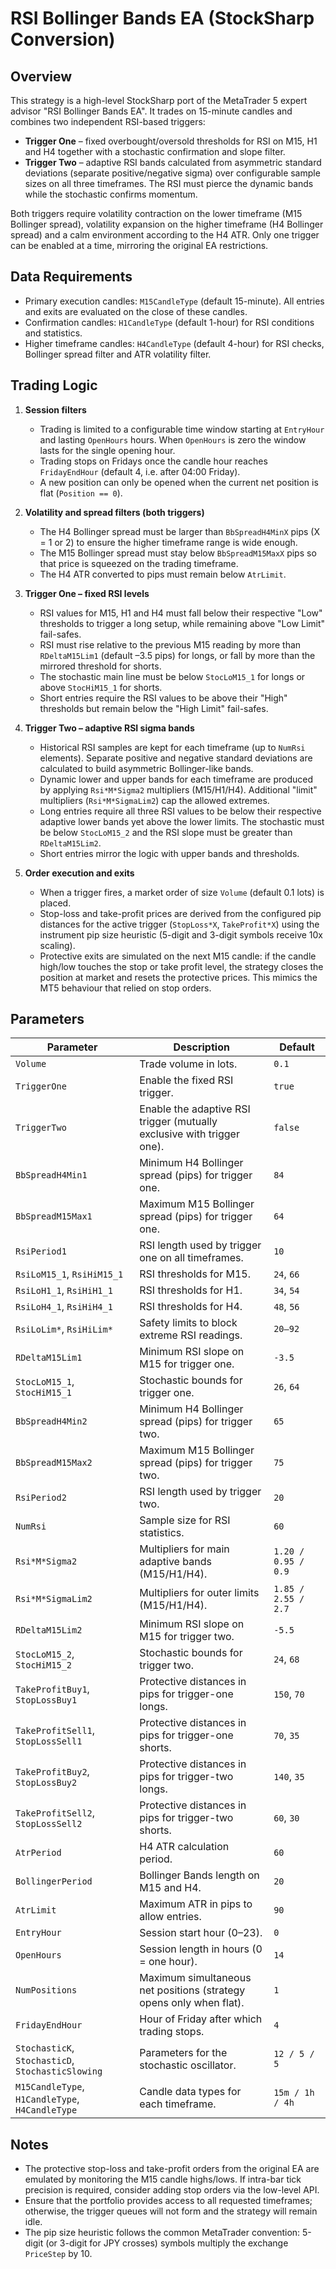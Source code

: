 # RSI Bollinger Bands EA (StockSharp Conversion)

## Overview
This strategy is a high-level StockSharp port of the MetaTrader 5 expert advisor "RSI Bollinger Bands EA". It trades on 15-minute candles and combines two independent RSI-based triggers:

* **Trigger One** – fixed overbought/oversold thresholds for RSI on M15, H1 and H4 together with a stochastic confirmation and slope filter.
* **Trigger Two** – adaptive RSI bands calculated from asymmetric standard deviations (separate positive/negative sigma) over configurable sample sizes on all three timeframes. The RSI must pierce the dynamic bands while the stochastic confirms momentum.

Both triggers require volatility contraction on the lower timeframe (M15 Bollinger spread), volatility expansion on the higher timeframe (H4 Bollinger spread) and a calm environment according to the H4 ATR. Only one trigger can be enabled at a time, mirroring the original EA restrictions.

## Data Requirements
* Primary execution candles: `M15CandleType` (default 15-minute). All entries and exits are evaluated on the close of these candles.
* Confirmation candles: `H1CandleType` (default 1-hour) for RSI conditions and statistics.
* Higher timeframe candles: `H4CandleType` (default 4-hour) for RSI checks, Bollinger spread filter and ATR volatility filter.

## Trading Logic
1. **Session filters**
   * Trading is limited to a configurable time window starting at `EntryHour` and lasting `OpenHours` hours. When `OpenHours` is zero the window lasts for the single opening hour.
   * Trading stops on Fridays once the candle hour reaches `FridayEndHour` (default 4, i.e. after 04:00 Friday).
   * A new position can only be opened when the current net position is flat (`Position == 0`).

2. **Volatility and spread filters (both triggers)**
   * The H4 Bollinger spread must be larger than `BbSpreadH4MinX` pips (X = 1 or 2) to ensure the higher timeframe range is wide enough.
   * The M15 Bollinger spread must stay below `BbSpreadM15MaxX` pips so that price is squeezed on the trading timeframe.
   * The H4 ATR converted to pips must remain below `AtrLimit`.

3. **Trigger One – fixed RSI levels**
   * RSI values for M15, H1 and H4 must fall below their respective "Low" thresholds to trigger a long setup, while remaining above "Low Limit" fail-safes.
   * RSI must rise relative to the previous M15 reading by more than `RDeltaM15Lim1` (default –3.5 pips) for longs, or fall by more than the mirrored threshold for shorts.
   * The stochastic main line must be below `StocLoM15_1` for longs or above `StocHiM15_1` for shorts.
   * Short entries require the RSI values to be above their "High" thresholds but remain below the "High Limit" fail-safes.

4. **Trigger Two – adaptive RSI sigma bands**
   * Historical RSI samples are kept for each timeframe (up to `NumRsi` elements). Separate positive and negative standard deviations are calculated to build asymmetric Bollinger-like bands.
   * Dynamic lower and upper bands for each timeframe are produced by applying `Rsi*M*Sigma2` multipliers (M15/H1/H4). Additional "limit" multipliers (`Rsi*M*SigmaLim2`) cap the allowed extremes.
   * Long entries require all three RSI values to be below their respective adaptive lower bands yet above the lower limits. The stochastic must be below `StocLoM15_2` and the RSI slope must be greater than `RDeltaM15Lim2`.
   * Short entries mirror the logic with upper bands and thresholds.

5. **Order execution and exits**
   * When a trigger fires, a market order of size `Volume` (default 0.1 lots) is placed.
   * Stop-loss and take-profit prices are derived from the configured pip distances for the active trigger (`StopLoss*X`, `TakeProfit*X`) using the instrument pip size heuristic (5-digit and 3-digit symbols receive 10x scaling).
   * Protective exits are simulated on the next M15 candle: if the candle high/low touches the stop or take profit level, the strategy closes the position at market and resets the protective prices. This mimics the MT5 behaviour that relied on stop orders.

## Parameters
| Parameter | Description | Default |
|-----------|-------------|---------|
| `Volume` | Trade volume in lots. | `0.1` |
| `TriggerOne` | Enable the fixed RSI trigger. | `true` |
| `TriggerTwo` | Enable the adaptive RSI trigger (mutually exclusive with trigger one). | `false` |
| `BbSpreadH4Min1` | Minimum H4 Bollinger spread (pips) for trigger one. | `84` |
| `BbSpreadM15Max1` | Maximum M15 Bollinger spread (pips) for trigger one. | `64` |
| `RsiPeriod1` | RSI length used by trigger one on all timeframes. | `10` |
| `RsiLoM15_1`, `RsiHiM15_1` | RSI thresholds for M15. | `24`, `66` |
| `RsiLoH1_1`, `RsiHiH1_1` | RSI thresholds for H1. | `34`, `54` |
| `RsiLoH4_1`, `RsiHiH4_1` | RSI thresholds for H4. | `48`, `56` |
| `RsiLoLim*`, `RsiHiLim*` | Safety limits to block extreme RSI readings. | `20–92` |
| `RDeltaM15Lim1` | Minimum RSI slope on M15 for trigger one. | `-3.5` |
| `StocLoM15_1`, `StocHiM15_1` | Stochastic bounds for trigger one. | `26`, `64` |
| `BbSpreadH4Min2` | Minimum H4 Bollinger spread (pips) for trigger two. | `65` |
| `BbSpreadM15Max2` | Maximum M15 Bollinger spread (pips) for trigger two. | `75` |
| `RsiPeriod2` | RSI length used by trigger two. | `20` |
| `NumRsi` | Sample size for RSI statistics. | `60` |
| `Rsi*M*Sigma2` | Multipliers for main adaptive bands (M15/H1/H4). | `1.20 / 0.95 / 0.9` |
| `Rsi*M*SigmaLim2` | Multipliers for outer limits (M15/H1/H4). | `1.85 / 2.55 / 2.7` |
| `RDeltaM15Lim2` | Minimum RSI slope on M15 for trigger two. | `-5.5` |
| `StocLoM15_2`, `StocHiM15_2` | Stochastic bounds for trigger two. | `24`, `68` |
| `TakeProfitBuy1`, `StopLossBuy1` | Protective distances in pips for trigger-one longs. | `150`, `70` |
| `TakeProfitSell1`, `StopLossSell1` | Protective distances in pips for trigger-one shorts. | `70`, `35` |
| `TakeProfitBuy2`, `StopLossBuy2` | Protective distances in pips for trigger-two longs. | `140`, `35` |
| `TakeProfitSell2`, `StopLossSell2` | Protective distances in pips for trigger-two shorts. | `60`, `30` |
| `AtrPeriod` | H4 ATR calculation period. | `60` |
| `BollingerPeriod` | Bollinger Bands length on M15 and H4. | `20` |
| `AtrLimit` | Maximum ATR in pips to allow entries. | `90` |
| `EntryHour` | Session start hour (0–23). | `0` |
| `OpenHours` | Session length in hours (0 = one hour). | `14` |
| `NumPositions` | Maximum simultaneous net positions (strategy opens only when flat). | `1` |
| `FridayEndHour` | Hour of Friday after which trading stops. | `4` |
| `StochasticK`, `StochasticD`, `StochasticSlowing` | Parameters for the stochastic oscillator. | `12 / 5 / 5` |
| `M15CandleType`, `H1CandleType`, `H4CandleType` | Candle data types for each timeframe. | `15m / 1h / 4h` |

## Notes
* The protective stop-loss and take-profit orders from the original EA are emulated by monitoring the M15 candle highs/lows. If intra-bar tick precision is required, consider adding stop orders via the low-level API.
* Ensure that the portfolio provides access to all requested timeframes; otherwise, the trigger queues will not form and the strategy will remain idle.
* The pip size heuristic follows the common MetaTrader convention: 5-digit (or 3-digit for JPY crosses) symbols multiply the exchange `PriceStep` by 10.
